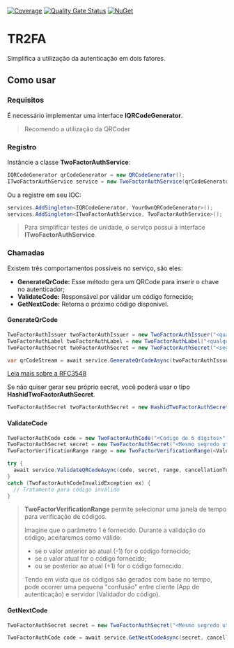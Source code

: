 ﻿[![Coverage](https://sonarcloud.io/api/project_badges/measure?project=tiagor87_Tr2FA&metric=coverage)](https://sonarcloud.io/dashboard?id=tiagor87_Tr2FA)
[![Quality Gate Status](https://sonarcloud.io/api/project_badges/measure?project=tiagor87_Tr2FA&metric=alert_status)](https://sonarcloud.io/dashboard?id=tiagor87_Tr2FA)
[![NuGet](https://buildstats.info/nuget/TRTwoFactorAuth.Core)](http://www.nuget.org/packages/TRTwoFactorAuth.Core)

# TR2FA

Simplifica a utilização da autenticação em dois fatores.

## Como usar

### Requisitos

É necessário implementar uma interface **IQRCodeGenerator**.
> Recomendo a utilização da QRCoder

### Registro

Instâncie a classe **TwoFactorAuthService**:

```c#
IQRCodeGenerator qrCodeGenerator = new QRCodeGenerator();
ITwoFactorAuthService service = new TwoFactorAuthService(qrCodeGenerator);
```

Ou a registre em seu IOC:
```c#
services.AddSingleton<IQRCodeGenerator, YourOwnQRCodeGenerator>();
services.AddSingleton<ITwoFactorAuthService, TwoFactorAuthService>();
```

> Para simplificar testes de unidade, o serviço possui a interface **ITwoFactorAuthService**.

### Chamadas

Existem três comportamentos possíveis no serviço, são eles:

- **GenerateQrCode:** Esse método gera um QRCode para inserir o chave no autenticador;
- **ValidateCode:** Responsável por válidar um código fornecido;
- **GetNextCode:** Retorna o próximo código disponível.

#### GenerateQrCode

```c#
TwoFactorAuthIssuer twoFactorAuthIssuer = new TwoFactorAuthIssuer("<qualquer valor até 20 caracteres>");
TwoFactorAuthLabel twoFactorAuthLabel = new TwoFactorAuthLabel("<qualquer valor até 20 caracteres>");
TwoFactorAuthSecret twoFactorAuthSecret = new TwoFactorAuthSecret("<segredo em base 32 segundo RFC 3548>");

var qrCodeStream = await service.GenerateQrCodeAsync(twoFactorAuthIssuer, twoFactorAuthLabel, twoFactorAuthSecret, cancellationToken);
```
[Leia mais sobre a RFC3548](http://tools.ietf.org/html/rfc3548)

Se não quiser gerar seu próprio secret, você poderá usar o tipo **HashidTwoFactorAuthSecret**.
```c#
TwoFactorAuthSecret twoFactorAuthSecret = new HashidTwoFactorAuthSecret();
```

#### ValidateCode

```c#
TwoFactorAuthCode code = new TwoFactorAuthCode("<Código de 6 dígitos>");
TwoFactorAuthSecret secret = new TwoFactorAuthSecret("<Mesmo segredo utilizado na geração do QRCode>");
TwoFactorVerificationRange range = new TwoFactorVerificationRange(<Valor de 0-5 indicando a janela de códigos verificado>)

try {
  await service.ValidateQRCodeAsync(code, secret, range, cancellationToken);
}
catch (TwoFactorAuthCodeInvalidException ex) {
  // Tratamento para código inválido
}
```

> **TwoFactorVerificationRange** permite selecionar uma janela de tempo para verificação de códigos.
>
> Imagine que o parâmetro 1 é fornecido.
> Durante a validação do código, aceitaremos como válido: 
> - se o  valor anterior ao atual (-1) for o código fornecido;
> - se o valor atual for o código fornecido;
> - ou se posterior ao atual (+1) for o código fornecido.
>
> Tendo em vista que os códigos são gerados com base no tempo, pode ocorrer uma pequena "confusão" entre cliente (App de autenticação) e servidor (Validador do código).

#### GetNextCode

```c#
TwoFactorAuthSecret secret = new TwoFactorAuthSecret("<Mesmo segredo utilizado na geração do QRCode>");

TwoFactorAuthCode code = await service.GetNextCodeAsync(secret, cancellationToken);
```